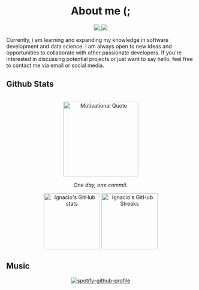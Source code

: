 
<h1 align="center"><b>About me (;</b></h1>

<div align='left'>

<p align="center">
    <a href="https://www.linkedin.com/in/ignacio-albornoz-alfaro/">
        <img src="https://img.shields.io/badge/LinkedIn-0077B5?style=for-the-badge&logo=linkedin&logoColor=white"/>
    </a>
    <a href="mailto:ignacioalbornoz001@gmail.com">
        <img src="https://img.shields.io/badge/Gmail-D14836?style=for-the-badge&logo=gmail&logoColor=white"/>
    </a>
</p>
</div>

Currently, i am learning and expanding my knowledge in software development and data science. I am always open to new ideas and opportunities to collaborate with other passionate developers. If you're interested in discussing potential projects or just want to say hello, feel free to contact me via email or social media.


## <b> Github Stats </b>
<br>
    <div align= "center">
        <img src="https://wallpapercave.com/wp/wp7478749.jpg" alt="Motivational Quote" height="200">
        <p><i>One day, one commit.</i></p>
    </div>
    <div align= "center">
        <img height="150" src="https://github-readme-stats.vercel.app/api?username=ignacioalbornoz&show_icons=true&theme=react" alt="Ignacio's GitHub stats" />
        <img height="150" src="https://github-readme-streak-stats.herokuapp.com/?user=ignacioalbornoz&theme=react" alt="Ignacio's GitHub Streaks"/>
</div>




## <b> Music </b>

<div align="center">
    
[![spotify-github-profile](https://spotify-github-profile.kittinanx.com/api/view?uid=yo9qa9afcjlxnyyvoilggml6r&cover_image=true&theme=default&show_offline=false&background_color=121212&interchange=false&bar_color=53b14f&bar_color_cover=false)]([https://github.com/kittinan/spotify-github-profile](https://open.spotify.com/user/yo9qa9afcjlxnyyvoilggml6r))

</div>
